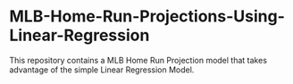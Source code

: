 # MLB-Home-Run-Projections-Using-Linear-Regression
This repository contains a MLB Home Run Projection model that takes advantage of the simple Linear Regression Model.
